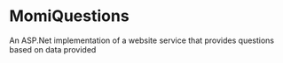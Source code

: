 # MomiQuestions
An ASP.Net implementation of a website service that provides questions based on data provided
